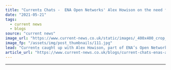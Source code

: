```yaml
---
title: "Current± Chats -  ENA Open Networks' Alex Howison on the need for a common agreement for flexibility services"
date: "2021-05-21"
tags: 
  - current news
  - blogs
source: "current news"
image_url: "https://www.current-news.co.uk/static/images/_400x400_crop_center-center/GettyImages-492069754.jpg"
image_fp: "/assets/img/post_thumbnails/111.jpg"
lead: "Current± caught up with Alex Howison, part of ENA’s Open Networks flexibility services product team and flexible solutions manager at Scottish and Southern Electricity Networks about the challenges of bringing in a common agreement, the framework approach and the need for greater flexibility to enable decarbonisation."
article_url: "https://www.current-news.co.uk/blogs/current-chats-enas-alex-howison-on-the-need-for-a-common-agreement-for-flexibility-services?utm_source=rss-feeds&utm_medium=rss&utm_campaign=rss"
---
```


---
